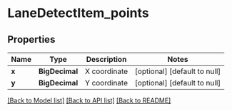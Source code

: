 # LaneDetectItem_points
## Properties

Name | Type | Description | Notes
------------ | ------------- | ------------- | -------------
**x** | **BigDecimal** | X coordinate | [optional] [default to null]
**y** | **BigDecimal** | Y coordinate | [optional] [default to null]

[[Back to Model list]](../README.md#documentation-for-models) [[Back to API list]](../README.md#documentation-for-api-endpoints) [[Back to README]](../README.md)

